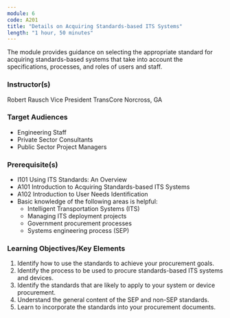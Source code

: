 ```yaml
---
module: 6
code: A201
title: "Details on Acquiring Standards-based ITS Systems"
length: "1 hour, 50 minutes"
---
```

The module provides guidance on selecting the appropriate standard for acquiring standards-based systems that take into account the specifications, processes, and roles of users and staff.

### Instructor(s)
Robert Rausch
Vice President
TransCore
Norcross, GA

### Target Audiences
* Engineering Staff
* Private Sector Consultants
* Public Sector Project Managers

### Prerequisite(s)
* I101 Using ITS Standards: An Overview
* A101 Introduction to Acquiring Standards-based ITS Systems
* A102 Introduction to User Needs Identification
* Basic knowledge of the following areas is helpful:
  * Intelligent Transportation Systems (ITS)
  * Managing ITS deployment projects
  * Government procurement processes
  * Systems engineering process (SEP)

### Learning Objectives/Key Elements
1. Identify how to use the standards to achieve your procurement goals.
2. Identify the process to be used to procure standards-based ITS systems and devices.
3. Identify the standards that are likely to apply to your system or device procurement.
4. Understand the general content of the SEP and non-SEP standards.
5. Learn to incorporate the standards into your procurement documents.